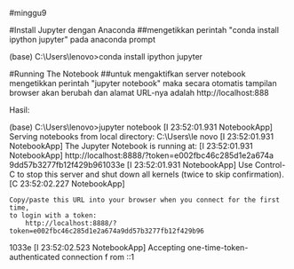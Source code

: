 #minggu9

#Install Jupyter dengan Anaconda
##mengetikkan perintah "conda install ipython jupyter" pada anaconda prompt

(base) C:\Users\lenovo>conda install ipython jupyter

#Running The Notebook
##untuk mengaktifkan server notebook mengetikkan perintah "jupyter notebook" maka secara otomatis tampilan browser akan berubah dan alamat URL-nya adalah http://localhost:888

Hasil:


(base) C:\Users\lenovo>jupyter notebook
[I 23:52:01.931 NotebookApp] Serving notebooks from local directory: C:\Users\le
novo
[I 23:52:01.931 NotebookApp] The Jupyter Notebook is running at:
[I 23:52:01.931 NotebookApp] http://localhost:8888/?token=e002fbc46c285d1e2a674a
9dd57b3277fb12f429b961033e
[I 23:52:01.931 NotebookApp] Use Control-C to stop this server and shut down all
 kernels (twice to skip confirmation).
[C 23:52:02.227 NotebookApp]

    Copy/paste this URL into your browser when you connect for the first time,
    to login with a token:
        http://localhost:8888/?token=e002fbc46c285d1e2a674a9dd57b3277fb12f429b96
1033e
[I 23:52:02.523 NotebookApp] Accepting one-time-token-authenticated connection f
rom ::1

